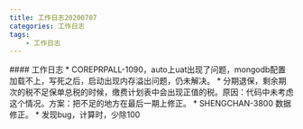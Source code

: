 ```yaml
---
title: 工作日志20200707
categories: 工作日志
tags: 
	- 工作日志
---
```

 <meta name="referrer" content="no-referrer" />
#### 工作日志
* COREPRPALL-1090，auto上uat出现了问题，mongodb配置加载不上，写死之后，启动出现内存溢出问题，仍未解决。
* 分期退保，剩余期次的税不足保单总税的时候，缴费计划表中会出现正值的税。原因：代码中未考虑这个情况。方案：把不足的地方在最后一期上修正。
* SHENGCHAN-3800 数据修正。
* 发现bug，计算时，少除100